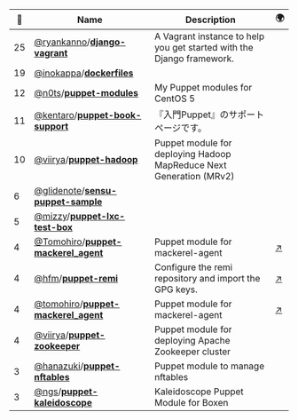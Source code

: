 |:star2: | Name | Description | 🌍|
|---|---|---|---|
|25|[@ryankanno](https://github.com/ryankanno)/[**django-vagrant**](https://github.com/ryankanno/django-vagrant)|A Vagrant instance to help you get started with the Django framework.||
|19|[@inokappa](https://github.com/inokappa)/[**dockerfiles**](https://github.com/inokappa/dockerfiles)|||
|12|[@n0ts](https://github.com/n0ts)/[**puppet-modules**](https://github.com/n0ts/puppet-modules)|My Puppet modules for CentOS 5||
|11|[@kentaro](https://github.com/kentaro)/[**puppet-book-support**](https://github.com/kentaro/puppet-book-support)|『入門Puppet』のサポートページです。||
|10|[@viirya](https://github.com/viirya)/[**puppet-hadoop**](https://github.com/viirya/puppet-hadoop)|Puppet module for deploying Hadoop MapReduce Next Generation (MRv2)||
|6|[@glidenote](https://github.com/glidenote)/[**sensu-puppet-sample**](https://github.com/glidenote/sensu-puppet-sample)|||
|5|[@mizzy](https://github.com/mizzy)/[**puppet-lxc-test-box**](https://github.com/mizzy/puppet-lxc-test-box)|||
|4|[@Tomohiro](https://github.com/Tomohiro)/[**puppet-mackerel_agent**](https://github.com/Tomohiro/puppet-mackerel_agent)|Puppet module for mackerel-agent|[:arrow_upper_right:](https://forge.puppetlabs.com/tomohiro/mackerel_agent)|
|4|[@hfm](https://github.com/hfm)/[**puppet-remi**](https://github.com/hfm/puppet-remi)|Configure the remi repository and import the GPG keys.|[:arrow_upper_right:](https://forge.puppet.com/hfm/remi)|
|4|[@tomohiro](https://github.com/tomohiro)/[**puppet-mackerel_agent**](https://github.com/tomohiro/puppet-mackerel_agent)|Puppet module for mackerel-agent|[:arrow_upper_right:](https://forge.puppetlabs.com/tomohiro/mackerel_agent)|
|4|[@viirya](https://github.com/viirya)/[**puppet-zookeeper**](https://github.com/viirya/puppet-zookeeper)|Puppet module for deploying Apache Zookeeper cluster||
|3|[@hanazuki](https://github.com/hanazuki)/[**puppet-nftables**](https://github.com/hanazuki/puppet-nftables)|Puppet module to manage nftables||
|3|[@ngs](https://github.com/ngs)/[**puppet-kaleidoscope**](https://github.com/ngs/puppet-kaleidoscope)|Kaleidoscope Puppet Module for Boxen||

